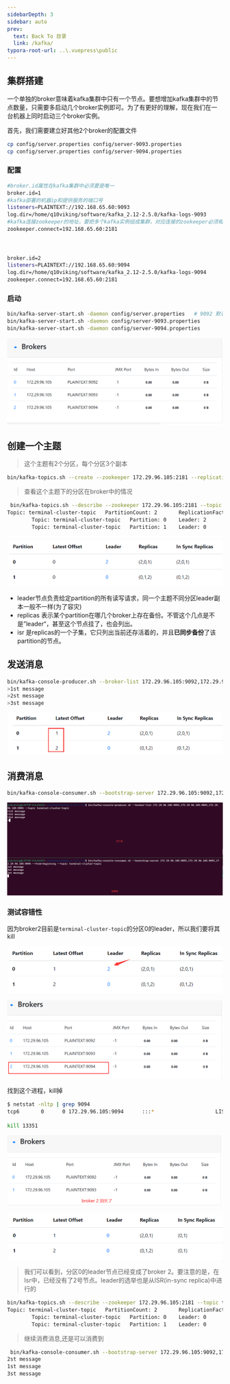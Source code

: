 ```yaml
---
sidebarDepth: 3
sidebar: auto
prev:
  text: Back To 目录
  link: /kafka/
typora-root-url: ..\.vuepress\public
---
```




## 集群搭建

一个单独的broker意味着kafka集群中只有一个节点。要想增加kafka集群中的节点数量，只需要多启动几个broker实例即可。为了有更好的理解，现在我们在一台机器上同时启动三个broker实例。

首先，我们需要建立好其他2个broker的配置文件

```sh
cp config/server.properties config/server-9093.properties
cp config/server.properties config/server-9094.properties
```

### 配置

```sh
#broker.id属性在kafka集群中必须要是唯一
broker.id=1
#kafka部署的机器ip和提供服务的端口号
listeners=PLAINTEXT://192.168.65.60:9093   
log.dir=/home/q10viking/software/kafka_2.12-2.5.0/kafka-logs-9093
#kafka连接zookeeper的地址，要把多个kafka实例组成集群，对应连接的zookeeper必须相同
zookeeper.connect=192.168.65.60:2181



broker.id=2
listeners=PLAINTEXT://192.168.65.60:9094
log.dir=/home/q10viking/software/kafka_2.12-2.5.0/kafka-logs-9094
zookeeper.connect=192.168.65.60:2181


```



### 启动

```sh
bin/kafka-server-start.sh -daemon config/server.properties   # 9092 默认的配置
bin/kafka-server-start.sh -daemon config/server-9093.properties
bin/kafka-server-start.sh -daemon config/server-9094.properties

```

![image-20230422230754044](/images/kafka/image-20230422230754044.png)







## 创建一个主题

> 这个主题有2个分区，每个分区3个副本

```sh
bin/kafka-topics.sh --create --zookeeper 172.29.96.105:2181 --replication-factor 3 --partitions 2 --topic terminal-cluster-topic
```



> 查看这个主题下的分区在broker中的情况

```sh
 bin/kafka-topics.sh --describe --zookeeper 172.29.96.105:2181 --topic terminal-cluster-topic
Topic: terminal-cluster-topic   PartitionCount: 2       ReplicationFactor: 3    Configs:
        Topic: terminal-cluster-topic   Partition: 0    Leader: 2       Replicas: 2,0,1 Isr: 2,0,1
        Topic: terminal-cluster-topic   Partition: 1    Leader: 0       Replicas: 0,1,2 Isr: 0,1,2
```

![image-20230422231803231](/images/kafka/image-20230422231803231.png)

- leader节点负责给定partition的所有读写请求，同一个主题不同分区leader副本一般不一样(为了容灾)
- replicas 表示某个partition在哪几个broker上存在备份。不管这个几点是不是”leader“，甚至这个节点挂了，也会列出。
- isr 是replicas的一个子集，它只列出当前还存活着的，并且**已同步备份**了该partition的节点。



## 发送消息

```sh
bin/kafka-console-producer.sh --broker-list 172.29.96.105:9092,172.29.96.105:9093,172.29.96.105:9094 --topic terminal-cluster-topic
>1st message
>2st message
>3st message
```

![image-20230422232613654](/images/kafka/image-20230422232613654.png)



## 消费消息

```sh
bin/kafka-console-consumer.sh --bootstrap-server 172.29.96.105:9092,172.29.96.105:9093,172.29.96.105:9094 --from-beginning --topic terminal-cluster-topic
```

![image-20230422233151249](/images/kafka/image-20230422233151249.png)



### 测试容错性

因为broker2目前是`terminal-cluster-topic`的分区0的leader，所以我们要将其kill

![image-20230422233414932](/images/kafka/image-20230422233414932.png)

![image-20230422233459088](/images/kafka/image-20230422233459088.png)



找到这个进程，kill掉

```sh
$ netstat -nltp | grep 9094
tcp6       0      0 172.29.96.105:9094      :::*                    LISTEN      13351/java

kill 13351
```

![image-20230422233749376](/images/kafka/image-20230422233749376.png)

![image-20230422233835448](/images/kafka/image-20230422233835448.png)

> 我们可以看到，分区0的leader节点已经变成了broker 2。要注意的是，在Isr中，已经没有了2号节点。leader的选举也是从ISR(in-sync replica)中进行的

```sh
bin/kafka-topics.sh --describe --zookeeper 172.29.96.105:2181 --topic terminal-cluster-topic
Topic: terminal-cluster-topic   PartitionCount: 2       ReplicationFactor: 3    Configs:
        Topic: terminal-cluster-topic   Partition: 0    Leader: 0       Replicas: 2,0,1 Isr: 0,1
        Topic: terminal-cluster-topic   Partition: 1    Leader: 0       Replicas: 0,1,2 Isr: 0,1
```

> 继续消费消息,还是可以消费到

```sh
 bin/kafka-console-consumer.sh --bootstrap-server 172.29.96.105:9092,172.29.96.105:9093,172.29.96.105:9094 --from-beginning --topic terminal-cluster-topic
2st message
1st message
3st message
```

